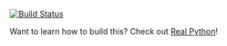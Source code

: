 [![Build Status](https://travis-ci.org/Stamates/flasktaskr_heroku.svg?branch=master)](https://travis-ci.org/Stamates/flasktaskr_heroku)

Want to learn how to build this? Check out [Real Python](https://realpython.com)!
